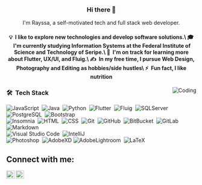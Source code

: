 <h3 align="center"> Hi there 👋</h3>

<p align="center">
I'm Rayssa, a self-motivated tech and full stack web developer.
</p>

<h4 align="center">
💡 &nbsp;I like to explore new technologies and develop software solutions.\
🎓 &nbsp;I'm currently studying Information Systems at the Federal Institute of Science and Technology of Seripe.\
🌱 &nbsp;I'm on track for learning more about Flutter, UX/UI, and Fluig.\
✍️ &nbsp;In my free time, I pursue Web Design, Photography and Editing as hobbies/side hustles\
⚡ &nbsp;Fun fact, I like nutrition
</h4>

<img alt="Coding" src="https://instagram.faju6-1.fna.fbcdn.net/v/t51.2885-15/e35/39946411_482036772279116_5725456873201598464_n.jpg?_nc_ht=instagram.faju6-1.fna.fbcdn.net&_nc_cat=108&_nc_ohc=TJjf5gO3LuwAX8XcFgm&tp=1&oh=d82f9290b025d9f4902d224a317b1859&oe=6028EC92" align="right"/>

### 🛠 &nbsp;Tech Stack

![JavaScript](https://img.shields.io/badge/-JavaScript-05122A?style=flat&logo=javascript&logoColor=F7DF1E)&nbsp;
![Java](https://img.shields.io/badge/-Java-05122A?style=flat&logo=Java&logoColor=FFA518)&nbsp;
![Python](https://img.shields.io/badge/-Python-05122A?style=flat&logo=python)&nbsp;
![Flutter](https://img.shields.io/badge/-Flutter-05122A?style=flat&logo=flutter&logoColor=02569B)&nbsp;
![Fluig](https://img.shields.io/badge/-Fluig-05122A?style=flat&logo=fluig&logoColor=563D7C)&nbsp;
![SQLServer](https://img.shields.io/badge/-SQLServer-05122A?style=flat&logo=Microsoft-SQL-Server)&nbsp;
![PostgreSQL](https://img.shields.io/badge/-PostgreSQL-05122A?style=flat&logo=postgresql)&nbsp;
![Bootstrap](https://img.shields.io/badge/-Bootstrap-05122A?style=flat&logo=bootstrap&logoColor=563D7C)\
![Insomnia](https://img.shields.io/badge/-Insomnia-05122A?style=flat&logo=insomnia&logoColor=F7DF1E)&nbsp;
![HTML](https://img.shields.io/badge/-HTML-05122A?style=flat&logo=HTML5)&nbsp;
![CSS](https://img.shields.io/badge/-CSS-05122A?style=flat&logo=CSS3&logoColor=1572B6)&nbsp;
![Git](https://img.shields.io/badge/-Git-05122A?style=flat&logo=git)&nbsp;
![GitHub](https://img.shields.io/badge/-GitHub-05122A?style=flat&logo=github)&nbsp;
![BitBucket](https://img.shields.io/badge/-BitBucket-05122A?style=flat&logo=bitbucket&logoColor=F7DF1E)&nbsp;
![GitLab](https://img.shields.io/badge/-GitLab-05122A?style=flat&logo=gitlab&logoColor=F7DF1E)&nbsp;
![Markdown](https://img.shields.io/badge/-Markdown-05122A?style=flat&logo=markdown)\
![Visual Studio Code](https://img.shields.io/badge/-Visual%20Studio%20Code-05122A?style=flat&logo=visual-studio-code&logoColor=007ACC)&nbsp;
![IntelliJ](https://img.shields.io/badge/-IntelliJ-05122A?style=flat&logo=intellij-idea)\
![Photoshop](https://img.shields.io/badge/-Photoshop-05122A?style=flat&logo=adobe-photoshop)&nbsp;
![AdobeXD](https://img.shields.io/badge/-Adobe-XD-05122A?style=flat&logo=adobe-xd)
![AdobeLightroom](https://img.shields.io/badge/-AdobeLightroom-05122A?style=flat&logo=adobe-lightroom&logoColor=F7DF1E)&nbsp;
![LaTeX](https://img.shields.io/badge/-LaTeX-05122A?style=flat&logo=LATEX&logoColor=F7DF1E)&nbsp;

## Connect with me:
[<img align="left" alt="codeSTACKr.com" width="22px" src="https://www.flaticon.com/svg/vstatic/svg/1384/1384015.svg?token=exp=1610471319~hmac=513469d631d8fb45bcbf491ea79846e3" />](https://www.instagram.com/rayssa_s.andrade)
[<img align="left" alt="codeSTACKr | LinkedIn" width="22px" src="https://www.flaticon.com/svg/vstatic/svg/1384/1384014.svg?token=exp=1610471442~hmac=2ea5ec63c992eaf9f2ac1ca343995a74" />](https://www.linkedin.com/in/rayssa-andrade-7785041a3/)
<br />
